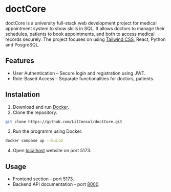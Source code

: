 # doctCore

doctCore is a university full-stack web development project for medical appointment system to show skills  in SQL. It allows doctors to manage their schedules, patients to book appointments, and both to access medical records securely. The project focuses on using [Tailwind CSS](https://tailwindcss.com/), React, Python and PosgreSQL.

## Features
- User Authentication – Secure login and registration using JWT.
- Role-Based Access – Separate functionalities for doctors, patients.

## Instalation
1. Download and run [Docker](https://www.docker.com/).
2. Clone the repository.
```bash
git clone https://github.com/LilConsul/doctCore.git
```
3. Run the programm using Docker.
```bash
docker compose up --build
```
4. Open [localhost](http://localhost:5173/) website on port 5173.

## Usage
- Frontend section - port [5173](http://localhost:5173/).
- Backend API documentation - port [8000](http://localhost:8000/docs).
